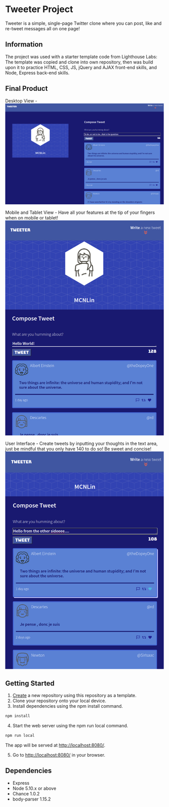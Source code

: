 # Tweeter Project

Tweeter is a simple, single-page Twitter clone where you can post, like and re-tweet messages all on one page!

## Information

The project was used with a starter template code from Lighthouse Labs: 
The template was copied and clone into own repository, then was build upon it to practice HTML, CSS, JS, jQuery and AJAX front-end skills, and  Node, Express back-end skills.

## Final Product

Desktop View - 
!["Tweeter's Desktop View"](https://github.com/MCNLin/tweeter/blob/master/docs/desktopview.png)

Mobile and Tablet View - Have all your features at the tip of your fingers when on mobile or tablet! 
!["Tweeter's Mobile View"](https://github.com/MCNLin/tweeter/blob/master/docs/tabletview.png)

User Interface - Create tweets by inputting your thoughts in the text area, just be mindful that you only have 140 to do so! Be sweet and concise!
!["Tweeter's UserInterface"](https://github.com/MCNLin/tweeter/blob/master/docs/heartselected.png)

## Getting Started

1. [Create](https://docs.github.com/en/repositories/creating-and-managing-repositories/creating-a-repository-from-a-template) a new repository using this repository as a template.
2. Clone your repository onto your local device.
3. Install dependencies using the npm install command.
```js 
npm install
```
4. Start the web server using the npm run local command.
```js
npm run local
```
 The app will be served at <http://localhost:8080/>.

5. Go to <http://localhost:8080/> in your browser.

## Dependencies

- Express
- Node 5.10.x or above
- Chance 1.0.2
- body-parser 1.15.2
